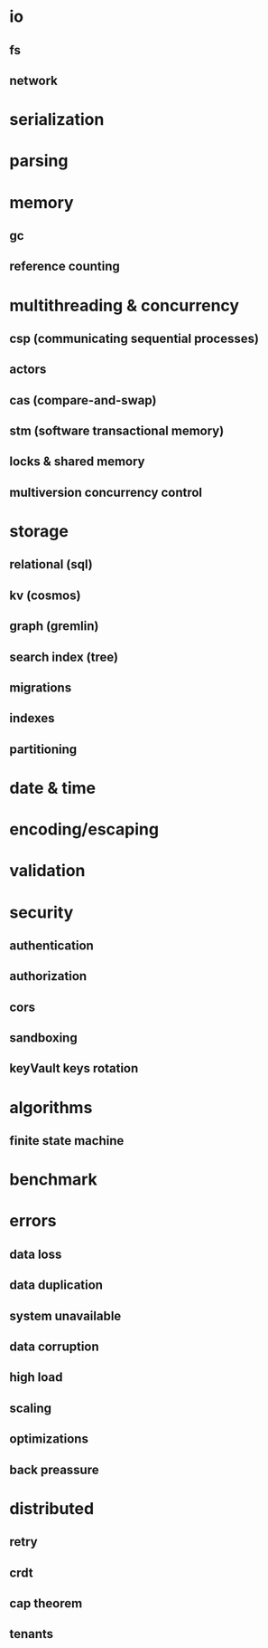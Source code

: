 

# io
  ## fs
  ## network
# serialization
# parsing
# memory
  ## gc
  ## reference counting 
# multithreading & concurrency
  ## csp (communicating sequential processes)
  ## actors
  ## cas (compare-and-swap)
  ## stm (software transactional memory)
  ## locks & shared memory
  ## multiversion concurrency control
# storage
  ## relational (sql)
  ## kv (cosmos)
  ## graph (gremlin)
  ## search index (tree)
  ## migrations
  ## indexes
  ## partitioning
# date & time
# encoding/escaping
# validation
# security
  ## authentication
  ## authorization
  ## cors
  ## sandboxing
  ## keyVault keys rotation
# algorithms
  ## finite state machine
# benchmark
# errors
  ## data loss
  ## data duplication
  ## system unavailable
  ## data corruption
## high load
  ## scaling
  ## optimizations
  ## back preassure
# distributed
  ## retry
  ## crdt
  ## cap theorem 
  ## tenants
 

